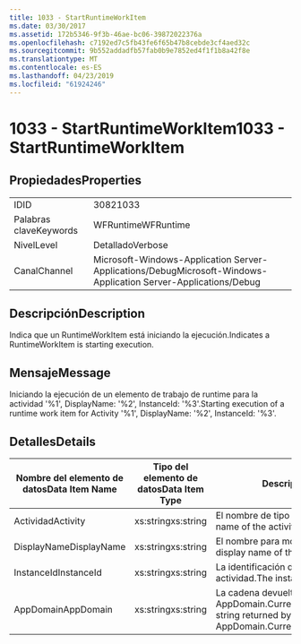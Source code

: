 ```yaml
---
title: 1033 - StartRuntimeWorkItem
ms.date: 03/30/2017
ms.assetid: 172b5346-9f3b-46ae-bc06-39872022376a
ms.openlocfilehash: c7192ed7c5fb43fe6f65b47b8cebde3cf4aed32c
ms.sourcegitcommit: 9b552addadfb57fab0b9e7852ed4f1f1b8a42f8e
ms.translationtype: MT
ms.contentlocale: es-ES
ms.lasthandoff: 04/23/2019
ms.locfileid: "61924246"
---
```

# <a name="1033---startruntimeworkitem"></a><span data-ttu-id="ee0e7-102">1033 - StartRuntimeWorkItem</span><span class="sxs-lookup"><span data-stu-id="ee0e7-102">1033 - StartRuntimeWorkItem</span></span>
## <a name="properties"></a><span data-ttu-id="ee0e7-103">Propiedades</span><span class="sxs-lookup"><span data-stu-id="ee0e7-103">Properties</span></span>  
  
|||  
|-|-|  
|<span data-ttu-id="ee0e7-104">ID</span><span class="sxs-lookup"><span data-stu-id="ee0e7-104">ID</span></span>|<span data-ttu-id="ee0e7-105">3082</span><span class="sxs-lookup"><span data-stu-id="ee0e7-105">1033</span></span>|  
|<span data-ttu-id="ee0e7-106">Palabras clave</span><span class="sxs-lookup"><span data-stu-id="ee0e7-106">Keywords</span></span>|<span data-ttu-id="ee0e7-107">WFRuntime</span><span class="sxs-lookup"><span data-stu-id="ee0e7-107">WFRuntime</span></span>|  
|<span data-ttu-id="ee0e7-108">Nivel</span><span class="sxs-lookup"><span data-stu-id="ee0e7-108">Level</span></span>|<span data-ttu-id="ee0e7-109">Detallado</span><span class="sxs-lookup"><span data-stu-id="ee0e7-109">Verbose</span></span>|  
|<span data-ttu-id="ee0e7-110">Canal</span><span class="sxs-lookup"><span data-stu-id="ee0e7-110">Channel</span></span>|<span data-ttu-id="ee0e7-111">Microsoft-Windows-Application Server-Applications/Debug</span><span class="sxs-lookup"><span data-stu-id="ee0e7-111">Microsoft-Windows-Application Server-Applications/Debug</span></span>|  
  
## <a name="description"></a><span data-ttu-id="ee0e7-112">Descripción</span><span class="sxs-lookup"><span data-stu-id="ee0e7-112">Description</span></span>  
 <span data-ttu-id="ee0e7-113">Indica que un RuntimeWorkItem está iniciando la ejecución.</span><span class="sxs-lookup"><span data-stu-id="ee0e7-113">Indicates a RuntimeWorkItem is starting execution.</span></span>  
  
## <a name="message"></a><span data-ttu-id="ee0e7-114">Mensaje</span><span class="sxs-lookup"><span data-stu-id="ee0e7-114">Message</span></span>  
 <span data-ttu-id="ee0e7-115">Iniciando la ejecución de un elemento de trabajo de runtime para la actividad '%1', DisplayName: '%2', InstanceId: '%3'.</span><span class="sxs-lookup"><span data-stu-id="ee0e7-115">Starting execution of a runtime work item for Activity '%1', DisplayName: '%2', InstanceId: '%3'.</span></span>  
  
## <a name="details"></a><span data-ttu-id="ee0e7-116">Detalles</span><span class="sxs-lookup"><span data-stu-id="ee0e7-116">Details</span></span>  
  
|<span data-ttu-id="ee0e7-117">Nombre del elemento de datos</span><span class="sxs-lookup"><span data-stu-id="ee0e7-117">Data Item Name</span></span>|<span data-ttu-id="ee0e7-118">Tipo del elemento de datos</span><span class="sxs-lookup"><span data-stu-id="ee0e7-118">Data Item Type</span></span>|<span data-ttu-id="ee0e7-119">Descripción</span><span class="sxs-lookup"><span data-stu-id="ee0e7-119">Description</span></span>|  
|--------------------|--------------------|-----------------|  
|<span data-ttu-id="ee0e7-120">Actividad</span><span class="sxs-lookup"><span data-stu-id="ee0e7-120">Activity</span></span>|<span data-ttu-id="ee0e7-121">xs:string</span><span class="sxs-lookup"><span data-stu-id="ee0e7-121">xs:string</span></span>|<span data-ttu-id="ee0e7-122">El nombre de tipo de la actividad.</span><span class="sxs-lookup"><span data-stu-id="ee0e7-122">The type name of the activity.</span></span>|  
|<span data-ttu-id="ee0e7-123">DisplayName</span><span class="sxs-lookup"><span data-stu-id="ee0e7-123">DisplayName</span></span>|<span data-ttu-id="ee0e7-124">xs:string</span><span class="sxs-lookup"><span data-stu-id="ee0e7-124">xs:string</span></span>|<span data-ttu-id="ee0e7-125">El nombre para mostrar de la actividad.</span><span class="sxs-lookup"><span data-stu-id="ee0e7-125">The display name of the activity.</span></span>|  
|<span data-ttu-id="ee0e7-126">InstanceId</span><span class="sxs-lookup"><span data-stu-id="ee0e7-126">InstanceId</span></span>|<span data-ttu-id="ee0e7-127">xs:string</span><span class="sxs-lookup"><span data-stu-id="ee0e7-127">xs:string</span></span>|<span data-ttu-id="ee0e7-128">La identificación de instancia de la actividad.</span><span class="sxs-lookup"><span data-stu-id="ee0e7-128">The instance id of the activity.</span></span>|  
|<span data-ttu-id="ee0e7-129">AppDomain</span><span class="sxs-lookup"><span data-stu-id="ee0e7-129">AppDomain</span></span>|<span data-ttu-id="ee0e7-130">xs:string</span><span class="sxs-lookup"><span data-stu-id="ee0e7-130">xs:string</span></span>|<span data-ttu-id="ee0e7-131">La cadena devuelta por AppDomain.CurrentDomain.FriendlyName.</span><span class="sxs-lookup"><span data-stu-id="ee0e7-131">The string returned by AppDomain.CurrentDomain.FriendlyName.</span></span>|
